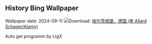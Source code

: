 ## History Bing Wallpaper
Wallpaper date: 2024-09-11
![](https://www.bing.com/th?id=OHR.EltzCastle_ZH-CN7586749377_UHD.jpg&w=1000)Download: [埃尔茨城堡，德国 (© Allard Schager/Alamy)](https://www.bing.com/th?id=OHR.EltzCastle_ZH-CN7586749377_UHD.jpg)

Auto get programm by LtgX
